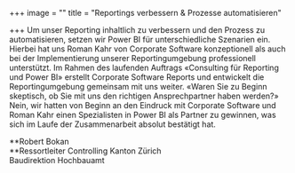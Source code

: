 +++
image = ""
title = "Reportings verbessern & Prozesse automatisieren"

+++
Um unser Reporting inhaltlich zu verbessern und den Prozess zu automatisieren, setzen wir Power BI für unterschiedliche Szenarien ein. Hierbei hat uns Roman Kahr von Corporate Software konzeptionell als auch bei der Implementierung unserer Reportingumgebung professionell unterstützt. Im Rahmen des laufenden Auftrags «Consulting für Reporting und Power BI» erstellt Corporate Software Reports und entwickelt die Reportingumgebung gemeinsam mit uns weiter. «Waren Sie zu Beginn skeptisch, ob Sie mit uns den richtigen Ansprechpartner haben werden?» Nein, wir hatten von Beginn an den Eindruck mit Corporate Software und Roman Kahr einen Spezialisten in Power BI als Partner zu gewinnen, was sich im Laufe der Zusammenarbeit absolut bestätigt hat.

**Robert Bokan  
**Ressortleiter Controlling Kanton Zürich  
Baudirektion Hochbauamt